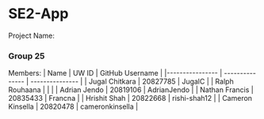 # SE2-App

Project Name:

### Group 25

Members:
| Name | UW ID | GitHub Username |
|---------------- | --------------- | --------------- |
| Jugal Chitkara | 20827785 | JugalC |
| Ralph Rouhaana | | |
| Adrian Jendo | 20819106 | AdrianJendo |
| Nathan Francis | 20835433 | Francna |
| Hrishit Shah | 20822668 | rishi-shah12 |
| Cameron Kinsella | 20820478 | cameronkinsella |

